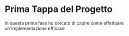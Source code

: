 # Prima Tappa del Progetto

In questa prima fase ho cercato di capire come effettuare un'implementazione efficace
